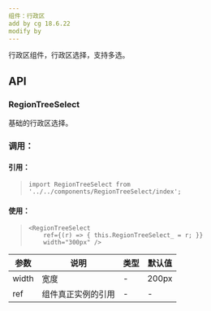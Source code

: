```yaml
---
组件：行政区
add by cg 18.6.22
modify by
---
```


行政区组件，行政区选择，支持多选。

## API

### RegionTreeSelect

基础的行政区选择。

### 调用：
#### 引用：
>     import RegionTreeSelect from '../../components/RegionTreeSelect/index';
#### 使用：
>     <RegionTreeSelect
>         ref={(r) => { this.RegionTreeSelect_ = r; }}
>         width="300px" />


 
| 参数      | 说明                                      | 类型         | 默认值 |
|----------|------------------------------------------|-------------|-------|
| width    | 宽度           | -  | 200px |
| ref    | 组件真正实例的引用   | -  | - |

